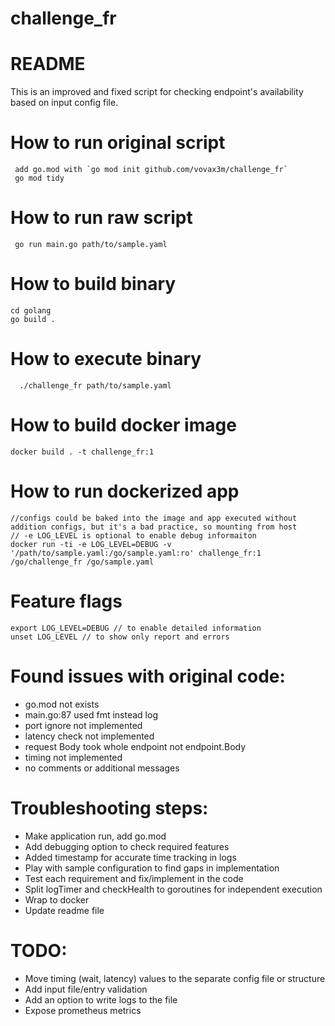 # challenge_fr

# README
This is an improved and fixed script for checking endpoint's availability based on input config file.

# How to run original script
```
 add go.mod with `go mod init github.com/vovax3m/challenge_fr`
 go mod tidy
```
# How to run raw script
```
 go run main.go path/to/sample.yaml
```
# How to build binary
  ```
  cd golang
  go build .
  ```
# How to execute binary
```
  ./challenge_fr path/to/sample.yaml
```
# How to build docker image
```
docker build . -t challenge_fr:1
```
# How to run dockerized app
```
//configs could be baked into the image and app executed without addition configs, but it's a bad practice, so mounting from host
// -e LOG_LEVEL is optional to enable debug informaiton
docker run -ti -e LOG_LEVEL=DEBUG -v '/path/to/sample.yaml:/go/sample.yaml:ro' challenge_fr:1 /go/challenge_fr /go/sample.yaml
```
# Feature flags
```
export LOG_LEVEL=DEBUG // to enable detailed information
unset LOG_LEVEL // to show only report and errors
```
# Found issues with original code:

- go.mod not exists
- main.go:87 used fmt instead log
- port ignore not implemented
- latency check not implemented
- request Body took whole endpoint not endpoint.Body
- timing not implemented
- no comments or additional messages

# Troubleshooting steps:
- Make application run, add go.mod
- Add debugging option to check required features
- Added timestamp for accurate time tracking in logs
- Play with sample configuration to find gaps in implementation
- Test each requirement and fix/implement in the code
- Split logTimer and checkHealth to goroutines for independent execution 
- Wrap to docker
- Update readme file

# TODO:
- Move timing (wait, latency) values to the separate config file or structure
- Add input file/entry validation
- Add an option to write logs to the file
- Expose prometheus metrics

